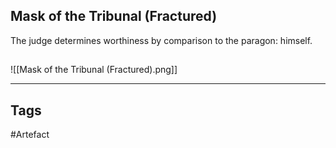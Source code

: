## Mask of the Tribunal (Fractured)
The judge determines worthiness by comparison to the paragon: himself.
## 
![[Mask of the Tribunal (Fractured).png]]

---
## Tags
#Artefact